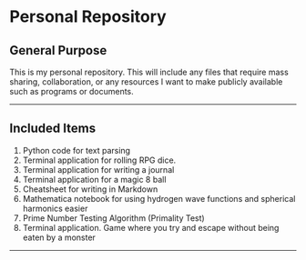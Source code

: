 # Personal Repository

## General Purpose

This is my personal repository. This will include any files that require mass sharing, collaboration, or any resources I want to make publicly available such as programs or documents.

---

## Included Items

1. Python code for text parsing
1. Terminal application for rolling RPG dice.
1. Terminal application for writing a journal
1. Terminal application for a magic 8 ball
1. Cheatsheet for writing in Markdown
1. Mathematica notebook for using hydrogen wave functions and spherical harmonics easier
1. Prime Number Testing Algorithm (Primality Test)
1. Terminal application. Game where you try and escape without being eaten by a monster

---
